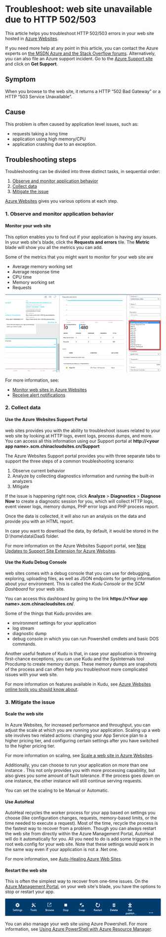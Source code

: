 <properties
	pageTitle="Troubleshoot: web site unavailable due to HTTP 502/503"
	description="This article helps you troubleshoot HTTP 502/503 errors in your web site hosted in Azure Websites."
	services="app-service\web"
	documentationCenter=""
	authors="cephalin"
	manager="wpickett"
	editor=""
	tags="top-support-issue"/>

<tags
	ms.service="app-service-web"
	ms.date="10/23/2015"
	wacn.date=""/>

# Troubleshoot: web site unavailable due to HTTP 502/503

This article helps you troubleshoot HTTP 502/503 errors in your web site hosted in [Azure Websites](/documentation/services/web-sites/).

If you need more help at any point in this article, you can contact the Azure experts on [the MSDN Azure and the Stack Overflow forums](/support/forums/). Alternatively, you can also file an Azure support incident. Go to the [Azure Support site](/support/contact/) and click on **Get Support**.

## Symptom

When you browse to the web site, it returns a HTTP “502 Bad Gateway” or a HTTP “503 Service Unavailable”.

## Cause

This problem is often caused by application level issues, such as:

-	requests taking a long time
-	application using high memory/CPU
-	application crashing due to an exception.

## Troubleshooting steps

Troubleshooting can be divided into three distinct tasks, in sequential order:

1.	[Observe and monitor application behavior](#observe)
2.	[Collect data](#collect)
3.	[Mitigate the issue](#mitigate)

[Azure Websites](/home/features/web-site/) gives you various options at each step.

<a name="observe"></a>
### 1. Observe and monitor application behavior

####	Monitor your web site

This option enables you to find out if your application is having any issues. In your web site's blade, click the **Requests and errors** tile. The **Metric** blade will show you all the metrics you can add.

Some of the metrics that you might want to monitor for your web site are

-	Average memory working set
-	Average response time
-	CPU time
-	Memory working set
-	Requests

![](./media/app-service-web-troubleshoot-HTTP-502-503/1-monitor-metrics.png)

For more information, see:

-	[Monitor web sites in Azure Websites](/documentation/articles/web-sites-monitor)
-	[Receive alert notifications](/documentation/articles/insights-receive-alert-notifications)

<a name="collect"></a>
### 2. Collect data

####	Use the Azure Websites Support Portal

web sites provides you with the ability to troubleshoot issues related to your web site by looking at HTTP logs, event logs, process dumps, and more. You can access all this information using our Support portal at **http://&lt;your app name>.scm.chinacloudsites.cn/Support**

The Azure Websites Support portal provides you with three separate tabs to support the three steps of a common troubleshooting scenario:

1.	Observe current behavior
2.	Analyze by collecting diagnostics information and running the built-in analyzers
3.	Mitigate

If the issue is happening right now, click **Analyze** > **Diagnostics** > **Diagnose Now** to create a diagnostic session for you, which will collect HTTP logs, event viewer logs, memory dumps, PHP error logs and PHP process report.

Once the data is collected, it will also run an analysis on the data and provide you with an HTML report.

In case you want to download the data, by default, it would be stored in the D:\home\data\DaaS folder.

For more information on the Azure Websites Support portal, see [New Updates to Support Site Extension for Azure Websites](/blog/new-updates-to-support-site-extension-for-azure-websites).

####	Use the Kudu Debug Console

web sites comes with a debug console that you can use for debugging, exploring, uploading files, as well as JSON endpoints for getting information about your environment. This is called the _Kudu Console_ or the _SCM Dashboard_ for your web site.

You can access this dashboard by going to the link **https://&lt;Your app name>.scm.chinacloudsites.cn/**.

Some of the things that Kudu provides are:

-	environment settings for your application
-	log stream
-	diagnostic dump
-	debug console in which you can run Powershell cmdlets and basic DOS commands.


Another useful feature of Kudu is that, in case your application is throwing first-chance exceptions, you can use Kudu and the SysInternals tool Procdump to create memory dumps. These memory dumps are snapshots of the process and can often help you troubleshoot more complicated issues with your web site.

For more information on features available in Kudu, see
[Azure Websites online tools you should know about](/blog/windows-azure-websites-online-tools-you-should-know-about/).

<a name="mitigate"></a>
### 3. Mitigate the issue

####	Scale the web site

In Azure Websites, for increased performance and throughput,  you can adjust the scale at which you are running your application. Scaling up a web site involves two related actions: changing your App Service plan to a higher pricing tier, and configuring certain settings after you have switched to the higher pricing tier.

For more information on scaling, see [Scale a web site in Azure Websites](/documentation/articles/web-sites-scale).

Additionally, you can choose to run your application on more than one instance . This not only provides you with more processing capability, but also gives you some amount of fault tolerance. If the process goes down on one instance, the other instance will still continue serving requests.

You can set the scaling to be Manual or Automatic.

####	Use AutoHeal

AutoHeal recycles the worker process for your app based on settings you choose (like configuration changes, requests, memory-based limits, or the time needed to execute a request). Most of the time, recycle the process is the fastest way to recover from a problem. Though you can always restart the web site from directly within the Azure Management Portal, AutoHeal will do it automatically for you. All you need to do is add some triggers in the root web.config for your web site. Note that these settings would work in the same way even if your application is not a .Net one.

For more information, see [Auto-Healing Azure Web Sites](/blog/auto-healing-windows-azure-web-sites/).


####	Restart the web site

This is often the simplest way to recover from one-time issues. On the [Azure Management Portal](https://manage.windowsazure.cn), on your web site's blade, you have the options to stop or restart your app.

 ![](./media/app-service-web-troubleshoot-HTTP-502-503/2-restart.png)

You can also manage your web site using Azure Powershell. For more information, see
[Using Azure PowerShell with Azure Resource Manager](/documentation/articles/powershell-azure-resource-manager).
